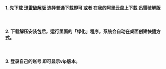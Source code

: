#### 1. 先下载  [迅雷破解版](https://wwi.lanzoux.com/icGLIlyb09a)  选择普通下载即可  或者 在我的阿里云盘上下载 迅雷破解版

<br />

#### 2. 下载解压安装包后，运行里面的「绿化」程序，系统会自动在桌面创建快捷方式。

<br />

#### 3. 登录自己的账号 即可显示vip版本。